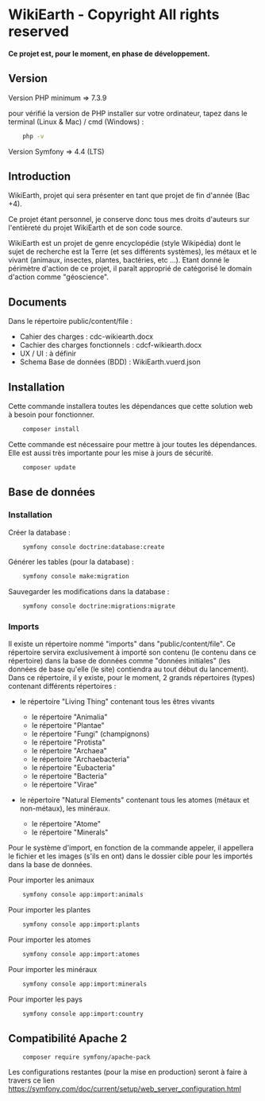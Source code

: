 ﻿# WikiEarth - Copyright All rights reserved
 
 <b>Ce projet est, pour le moment, en phase de développement.</b>

## Version

Version PHP minimum => 7.3.9

pour vérifié la version de PHP installer sur votre ordinateur, tapez dans le terminal (Linux & Mac) / cmd (Windows) : 

```bash 
    php -v
```

Version Symfony => 4.4 (LTS)

## Introduction

WikiEarth, projet qui sera présenter en tant que projet de fin d'année (Bac +4).

Ce projet étant personnel, je conserve donc tous mes droits d'auteurs sur l'entièreté du projet WikiEarth et de son code source.

WikiEarth est un projet de genre encyclopédie (style Wikipédia) dont le sujet de recherche est la Terre (et ses différents systèmes), les métaux et le vivant (animaux, insectes, plantes, bactéries, etc ...). Etant donné le périmètre d'action de ce projet, il paraît approprié de catégorisé le domain d'action comme "géoscience".

## Documents

Dans le répertoire public/content/file :
- Cahier des charges : cdc-wikiearth.docx
- Cachier des charges fonctionnels : cdcf-wikiearth.docx
- UX / UI : à définir
- Schema Base de données (BDD) : WikiEarth.vuerd.json

## Installation

Cette commande installera toutes les dépendances que cette solution web à besoin pour fonctionner.

```bash
    composer install
```

Cette commande est nécessaire pour mettre à jour toutes les dépendances. Elle est aussi très importante pour les mise à jours de sécurité.

```bash
    composer update
```

## Base de données

### Installation

Créer la database :
```bash
    symfony console doctrine:database:create
```

Générer les tables (pour la database) :
```bash
    symfony console make:migration
```

Sauvegarder les modifications dans la database :
```bash
    symfony console doctrine:migrations:migrate
```

### Imports

Il existe un répertoire nommé "imports" dans "public/content/file". Ce répertoire servira exclusivement à importé son contenu (le contenu dans ce répertoire) dans la base de données comme "données initiales" (les données de base qu'elle (le site) contiendra au tout début du lancement). Dans ce répertoire, il y existe, pour le moment, 2 grands répertoires (types) contenant différents répertoires : 

  - le répertoire "Living Thing" contenant tous les êtres vivants
    - le répertoire "Animalia"
    - le répertoire "Plantae"
    - le répertoire "Fungi" (champignons)
    - le répertoire "Protista"
    - le répertoire "Archaea"
    - le répertoire "Archaebacteria"
    - le répertoire "Eubacteria"
    - le répertoire "Bacteria"
    - le répertoire "Virae"
    
  - le répertoire "Natural Elements" contenant tous les atomes (métaux et non-métaux), les minéraux.
    - le répertoire "Atome"
    - le répertoire "Minerals"

Pour le système d'import, en fonction de la commande appeler, il appellera le fichier et les images (s'ils en ont) dans le dossier cible pour les importés dans la base de données.

Pour importer les animaux
```bash
    symfony console app:import:animals
```

Pour importer les plantes
```bash
    symfony console app:import:plants
```

Pour importer les atomes
```bash
    symfony console app:import:atomes
```

Pour importer les minéraux
```bash
    symfony console app:import:minerals
```

Pour importer les pays
```bash
    symfony console app:import:country
```

## Compatibilité Apache 2

```bash
    composer require symfony/apache-pack 
```

Les configurations restantes (pour la mise en production) seront à faire à travers ce lien https://symfony.com/doc/current/setup/web_server_configuration.html
